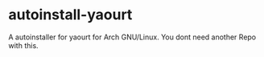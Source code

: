# autoinstall-yaourt
A autoinstaller for yaourt for Arch GNU/Linux. You dont need another Repo with this.
